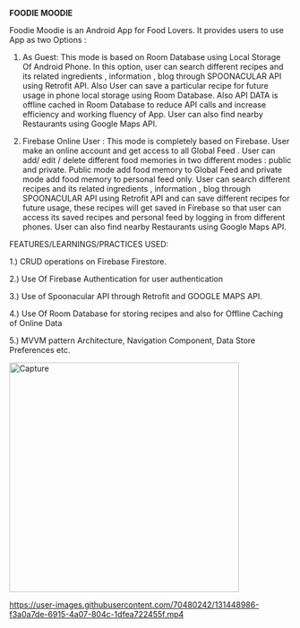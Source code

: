 **FOODIE MOODIE**

Foodie Moodie is an Android App for Food Lovers. It provides users to use App as two Options :

1) As Guest: This mode is based on Room Database using Local Storage Of Android Phone. In this option, user can search different recipes and its related ingredients , information , blog through SPOONACULAR API using Retrofit API. 
Also User can save a particular recipe for future usage in phone local storage using Room Database. Also API DATA is offline cached in Room Database to reduce API calls and increase efficiency and working fluency of App. User can also find nearby Restaurants using Google Maps API. 

2) Firebase Online User : This mode is completely based on Firebase. User make an online account and get access to all Global Feed . User can add/ edit / delete different food memories in two different modes : public and private. Public mode add food memory to Global Feed and private mode add food memory to personal feed only.  User can search different recipes and its related ingredients , information , blog through SPOONACULAR API using Retrofit API and can save different recipes for future usage, these recipes will get saved in Firebase so that user can access its saved recipes and personal feed by logging in from different phones.  User can also find nearby Restaurants using Google Maps API. 

FEATURES/LEARNINGS/PRACTICES USED:

1.) CRUD operations on Firebase Firestore.

2.) Use Of Firebase Authentication for user authentication

3.) Use of Spoonacular API through Retrofit and GOOGLE MAPS API.

4.) Use Of Room Database for storing recipes and also for Offline Caching of Online Data

5.) MVVM pattern Architecture, Navigation Component, Data Store Preferences etc. 



<img width="410" alt="Capture" src="https://user-images.githubusercontent.com/70480242/131402915-15462113-d8a4-46cd-8897-9a1bfdec1abf.PNG">

https://user-images.githubusercontent.com/70480242/131448986-f3a0a7de-6915-4a07-804c-1dfea722455f.mp4

